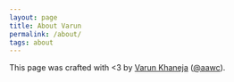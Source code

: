 ```yaml
---
layout: page
title: About Varun
permalink: /about/
tags: about
---
```


This page was crafted with <3 by [Varun Khaneja](https://varun.khaneja.org)
([@aawc](https://twitter.com/aawc)).
